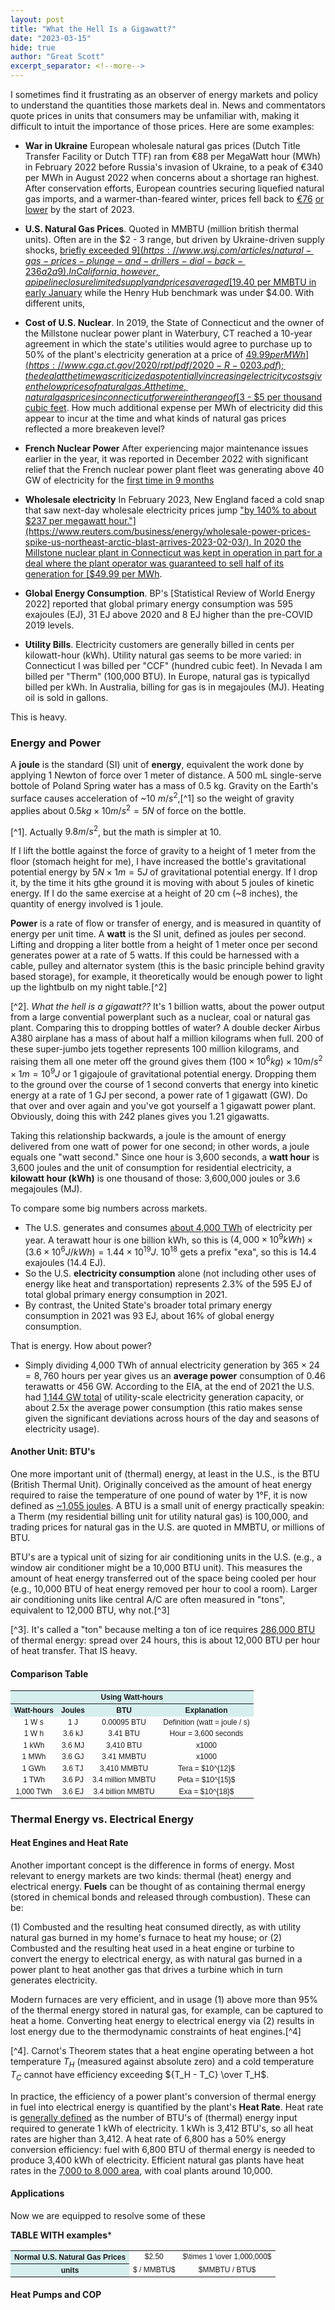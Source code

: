 ```yaml
---
layout: post
title: "What the Hell Is a Gigawatt?"
date: "2023-03-15"
hide: true
author: "Great Scott"
excerpt_separator: <!--more-->
---
```


I sometimes find it frustrating as an observer of energy markets and policy to understand the quantities those markets deal in.  News and commentators quote prices in units that consumers may be unfamiliar with, making it difficult to intuit the importance of those prices.  Here are some examples: 

- **War in Ukraine**  European wholesale natural gas prices (Dutch Title Transfer Facility or Dutch TTF) ran from &euro;88 per MegaWatt hour (MWh) in February 2022 before Russia's invasion of Ukraine, to a peak of &euro;340 per MWh in August 2022 when concerns about a shortage ran highest.   After conservation efforts, European countries securing liquefied natural gas imports, and a warmer-than-feared winter, prices fell back to [&euro;76](https://www.nytimes.com/2023/01/03/business/europe-natural-gas-prices.html) [or lower](https://www.wsj.com/articles/sliding-natural-gas-prices-deal-surprise-reprieve-to-europe-11673005590) by the start of 2023.

- **U.S. Natural Gas Prices**.  Quoted in MMBTU (million british thermal units).  Often are in the $2 - 3 range, but driven by Ukraine-driven supply shocks, [briefly exceeded $9](https://www.wsj.com/articles/natural-gas-prices-plunge-and-drillers-dial-back-236a2a9).  In California, however, a pipeline closure limited supply and prices averaged [$19.40 per MMBTU in early January](https://www.wsj.com/articles/natural-gas-prices-have-fallen-back-to-earthexcept-in-california-11673411627) while the Henry Hub benchmark was under $4.00.  With different units, 

- **Cost of U.S. Nuclear**.  In 2019, the State of Connecticut and the owner of the Millstone nuclear power plant in Waterbury, CT reached a 10-year agreement in which the state's utilities would agree to purchase up to 50% of the plant's electricity generation at a price of [$49.99 per MWh](https://www.cga.ct.gov/2020/rpt/pdf/2020-R-0203.pdf); the deal at the time was criticized as potentially increasing electricity costs given the low prices of natural gas.  At the time, natural gas prices in connecticut for were in the range of [$3 - $5 per thousand cubic feet](https://www.eia.gov/dnav/ng/hist/n3045ct3m.htm).  How much additional expense per MWh of electricity did this appear to incur at the time and what kinds of natural gas prices reflected a more breakeven level? 

- **French Nuclear Power** After experiencing major maintenance issues earlier in the year, it was reported in December 2022 with significant relief that the French nuclear power plant fleet was generating above 40 GW of electricity for the [first time in 9 months](https://www.reuters.com/business/energy/french-nuclear-production-surpasses-40-gw-grid-operator-2022-12-11/)

- **Wholesale electricity**  In February 2023, New England faced a cold snap that saw next-day wholesale electricity prices jump ["by 140% to about $237 per megawatt hour."](https://www.reuters.com/business/energy/wholesale-power-prices-spike-us-northeast-arctic-blast-arrives-2023-02-03/).  In 2020 the Millstone nuclear plant in Connecticut was kept in operation in part for a deal where the plant operator was guaranteed to sell half of its generation for [$49.99 per MWh](https://www.cga.ct.gov/2020/rpt/pdf/2020-R-0203.pdf).

- **Global Energy Consumption**.  BP's [Statistical Review of World Energy 2022] reported that global primary energy consumption was 595 exajoules (EJ), 31 EJ above 2020 and 8 EJ higher than the pre-COVID 2019 levels.

- **Utility Bills**.  Electricity customers are generally billed in cents per kilowatt-hour (kWh).  Utility natural gas seems to be more varied: in Connecticut I was billed per "CCF" (hundred cubic feet).  In Nevada I am billed per "Therm" (100,000 BTU).   In Europe, natural gas is typicallyd billed per kWh.   In Australia, billing for gas is in megajoules (MJ).  Heating oil is sold in gallons. 

This is heavy. 

<!--more-->

### Energy and Power

A **joule** is the standard (SI) unit of **energy**, equivalent the work done by applying 1 Newton of force over 1 meter of distance.  A 500 mL single-serve bottole of Poland Spring water has a mass of 0.5 kg.  Gravity on the Earth's surface causes acceleration of ~10 $m/s^2$,[^1] so the weight of gravity applies about $0.5 kg \times 10 m / s^2 = 5 N$ of force on the bottle.  

[^1].  Actually $9.8 m/s^2$, but the math is simpler at 10. 

If I lift the bottle against the force of gravity to a height of 1 meter from the floor (stomach height for me), I have increased the bottle's gravitational potential energy by $5 N \times 1 m = 5 J$ of gravitational potential energy.  If I drop it, by the time it hits gthe ground it is moving with about 5 joules of kinetic energy.  If I do the same exercise at a height of 20 cm (~8 inches), the quantity of energy involved is 1 joule. 

**Power** is a rate of flow or transfer of energy, and is measured in quantity of energy per unit time.  A **watt** is the SI unit, defined as joules per second.   Lifting and dropping a liter bottle from a height of 1 meter once per second generates power at a rate of 5 watts.  If this could be harnessed with a cable, pulley and alternator system (this is the basic principle behind gravity based storage), for example, it theoretically would be enough power to light up the lightbulb on my night table.[^2]

[^2].  *What the hell is a gigawatt??*  It's 1 billion watts, about the power output from a large convential powerplant such as a nuclear, coal or natural gas plant.  Comparing this to dropping bottles of water?  A double decker Airbus A380 airplane has a mass of about half a million kilograms when full.   200 of these super-jumbo jets together represents 100 million kilograms, and raising them all one meter off the ground gives them $(100 \times 10^6 kg) \times 10m/s^2 \times 1 m = 10^9 J$ or 1 gigajoule of gravitational potential energy.  Dropping them to the ground over the course of 1 second converts that energy into kinetic energy at a rate of 1 GJ per second, a power rate of 1 gigawatt (GW).  Do that over and over again and you've got yourself a 1 gigawatt power plant.  Obviously, doing this with 242 planes gives you 1.21 gigawatts.

Taking this relationship backwards, a joule is the amount of energy delivered from one watt of power for one second; in other words, a joule equals 
one "watt second."  Since one hour is 3,600 seconds, a **watt hour** is 3,600 joules and the unit of consumption for residential electricity, a **kilowatt  hour (kWh)** is one thousand of those: 3,600,000 joules or 3.6 megajoules (MJ).

To compare some big numbers across markets. 
- The U.S. generates and consumes [about 4,000 TWh](https://www.eia.gov/energyexplained/electricity/electricity-in-the-us-generation-capacity-and-sales.php) of electricity per year.   A terawatt hour is one billion kWh, so this is $(4,000 \times 10^9 kWh) \times (3.6 \times 10^6 J / kWh) = 1.44 \times 10^{19} J$.  $10^{18}$ gets a prefix "exa", so this is 14.4 exajoules (14.4 EJ). 
- So the U.S. **electricity consumption** alone (not including other uses of energy like heat and transportation) represents 2.3% of the 595 EJ of total global primary energy consumption in 2021.
- By contrast, the United State's broader total primary energy consumption in 2021 was 93 EJ, about 16% of global energy consumption.

That is energy.   How about power? 
- Simply dividing 4,000 TWh of annual electricity generation by $365 \times 24 = 8,760$ hours per year gives us an **average power** consumption of 0.46 terawatts or 456 GW.  According to the EIA, at the end of 2021 the U.S. had [1,144 GW total](https://www.eia.gov/energyexplained/electricity/electricity-in-the-us-generation-capacity-and-sales.php) of utility-scale electricity generation capacity, or about 2.5x the average power consumption (this ratio makes sense given the significant deviations across hours of the day and seasons of electricity usage). 

#### Another Unit: BTU's

One more important unit of (thermal) energy, at least in the U.S., is the BTU (British Thermal Unit).  Originally conceived as the amount of heat energy required to raise the temperature of one pound of water by 1&deg;F, it is now defined as [~1,055 joules](https://www.britannica.com/science/British-thermal-unit).  A BTU is a small unit of energy practically speakin: a Therm (my residential billing unit for utility natural gas) is 100,000, and trading prices for natural gas in the U.S. are quoted in MMBTU, or millions of BTU. 

BTU's are a typical unit of sizing for air conditioning units in the U.S. (e.g., a window air conditioner might be a 10,000 BTU unit).   This measures the amount of heat energy transferred out of the space being cooled per hour (e.g., 10,000 BTU of heat energy removed per hour to cool a room).  Larger air conditioning units like central A/C are often measured in "tons", equivalent to 12,000 BTU, why not.[^3]

[^3].  It's called a "ton" because melting a ton of ice requires [286,000 BTU](https://davisac.com/blog/the-reason-air-conditioner-capacity-is-measured-in-tons#:~:text=Rounding%20up%2011%2C917%20Btu%2Fhr,ton%20of%20air%20conditioner%20capacity) of thermal energy: spread over 24 hours, this is about 12,000 BTU per hour of heat transfer.   That IS heavy. 

#### Comparison Table

<STYLE TYPE="text/css">
<!--
TH{font-family: Arial; font-size: 9pt; text-align: center;}
TD{font-family: Arial; font-size: 9pt; text-align: center;}
--->
</STYLE>
<table>
    <tr>
        <th colspan="4" scope ="colgroup" style="background-color: #D6EEEE">Using Watt-hours</th>
    </tr>
    <tr>
        <th scope="col" style="background-color: #D6EEEE">Watt-hours</th> 
        <th scope="col" style="background-color: #D6EEEE">Joules</th> 
        <th scope="col" style="background-color: #D6EEEE">BTU</th>
        <th scope="col" style="background-color: #D6EEEE">Explanation</th>
    </tr>
    <tr>
        <td>1 W s</td><td>1 J </td><td>0.00095 BTU</td><td>Definition (watt = joule / s)</td>
    </tr>
    <tr>
        <td>1 W h</td><td>3.6 kJ</td><td>3.41 BTU</td><td>Hour = 3,600 seconds</td>
    </tr>
    <tr>
        <td>1 kWh</td><td>3.6 MJ</td><td>3,410 BTU</td><td>x1000</td>
    </tr>
    <tr>
        <td>1 MWh</td><td>3.6 GJ</td><td>3.41 MMBTU</td><td>x1000</td>
    </tr>
     <tr>
         <td>1 GWh</td><td>3.6 TJ</td><td>3,410 MMBTU</td><td>Tera = $10^{12}$</td>
    </tr>
     <tr>
         <td>1 TWh</td><td>3.6 PJ</td><td>3.4 million MMBTU</td><td>Peta = $10^{15}$</td>
    </tr>    
    <tr>
         <td>1,000 TWh</td><td>3.6 EJ</td><td>3.4 billion MMBTU</td><td>Exa = $10^{18}$</td>
    </tr>  
</table>

### Thermal Energy vs. Electrical Energy

#### Heat Engines and Heat Rate

Another important concept is the difference in forms of energy.  Most relevant to energy markets are two kinds: thermal (heat) energy and electrical 
energy.  **Fuels** can be thought of as containing thermal energy (stored in chemical bonds and released through combustion).   These can be: 

(1) Combusted and the resulting heat consumed directly, as with utility natural gas burned in my home's furnace to heat my house; or 
(2) Combusted and the resulting heat used in a heat engine or turbine to convert the energy to electrical energy, as with natural gas burned in a power plant to heat another gas that drives a turbine which in turn generates electricity. 

Modern furnaces are very efficient, and in usage (1) above more than 95% of the thermal energy stored in natural gas, for example, can be captured to heat a home.  Converting heat energy to electrical energy via (2) results in lost energy due to the thermodynamic constraints of heat engines.[^4]

[^4].  Carnot's Theorem states that a heat engine operating between a hot temperature $T_H$ (measured against absolute zero) and a cold temperature $T_C$ cannot have efficiency exceeding ${T_H - T_C} \over T_H$.  

In practice, the efficiency of a power plant's conversion of thermal energy in fuel into electrical energy is quantified by the plant's **Heat Rate**.  Heat rate is [generally defined](https://www.eia.gov/tools/faqs/faq.php?id=107&t=3) as the number of BTU's of (thermal) energy input required to generate 1 kWh of electricity.   1 kWh is 3,412 BTU's, so all heat rates are higher than 3,412.  A heat rate of 6,800 has a 50% energy conversion efficiency: fuel with 6,800 BTU of thermal energy is needed to produce 3,400 kWh of electricity.  Efficient natural gas plants have heat rates in the [7,000 to 8,000 area](https://www.eia.gov/electricity/annual/html/epa_08_01.html), with coal plants around 10,000.
 
#### Applications

Now we are equipped to resolve some of these 

**TABLE WITH examples***


<table>
    <tr>
        <th style="background-color: #D6EEEE">Normal U.S. Natural Gas Prices</th> 
        <td>$2.50</td><td>$\times 1 \over 1,000,000$</td>
    </tr>
    <tr>
        <th style="background-color: #D6EEEE">units</th> 
        <td>$ / MMBTU$</td><td>$MMBTU / BTU$</td> 
    </tr>
</table>


#### Heat Pumps and COP







